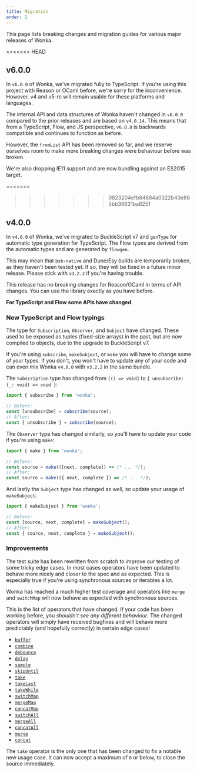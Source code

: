 ```yaml
---
title: Migration
order: 2
---
```


This page lists breaking changes and migration guides for
various major releases of Wonka.

<<<<<<< HEAD
## v6.0.0

In `v6.0.0` of Wonka, we've migrated fully to TypeScript.
If you're using this project with Reason or OCaml before, we're sorry for
the inconvenience. However, v4 and v5-rc will remain usable for these
platforms and languages.

The internal API and data structures of Wonka haven't changed in `v6.0.0`
compared to the prior releases and are based on `v4.0.14`. This means that
from a TypeScript, Flow, and JS perspective, `v6.0.0` is backwards compatible
and continues to function as before.

However, the `fromList` API has been removed so far, and we reserve ourselves
room to make more breaking changes were behaviour before was broken.

We're also dropping IE11 support and are now bundling against an ES2015 target.

=======
>>>>>>> 0823204efb84884a0322b43e865bb36631ba8251
## v4.0.0

In `v4.0.0` of Wonka, we've migrated to BuckleScript v7 and
`genType` for automatic type generation for TypeScript. The
Flow types are derived from the automatic types and are generated
by `flowgen`.

This may mean that `bsb-native` and Dune/Esy builds are temporarily
broken, as they haven't been tested yet. If so, they will be fixed
in a future minor release. Please stick with `v3.2.2` if you're having
trouble.

This release has no breaking changes for Reason/OCaml in terms of
API changes. You can use the library exactly as you have before.

**For TypeScript and Flow some APIs have changed**.

### New TypeScript and Flow typings

The type for `Subscription`, `Observer`, and `Subject` have changed.
These used to be exposed as tuples (fixed-size arrays) in the past,
but are now compiled to objects, due to the upgrade to BuckleScript v7.

If you're using `subscribe`, `makeSubject`, or `make` you will have
to change some of your types. If you don't, you won't have to update
any of your code and can even mix Wonka `v4.0.0` with `v3.2.2` in the
same bundle.

The `Subscription` type has changed from `[() => void]` to
`{ unsubscribe: (_: void) => void }`:

```ts
import { subscribe } from 'wonka';

// Before:
const [unsubscribe] = subscribe(source);
// After:
const { unsubscribe } = subscribe(source);
```

The `Observer` type has changed similarly, so you'll have to
update your code if you're using `make`:

```ts
import { make } from 'wonka';

// Before:
const source = make(([next, complete]) => /* ... */);
// After:
const source = make(({ next, complete }) => /* ... */);
```

And lastly the `Subject` type has changed as well, so update
your usage of `makeSubject`:

```ts
import { makeSubject } from 'wonka';

// Before:
const [source, next, complete] = makeSubject();
// After:
const { source, next, complete } = makeSubject();
```

### Improvements

The test suite has been rewritten from scratch to improve our
testing of some tricky edge cases. In most cases operators have
been updated to behave more nicely and closer to the spec and
as expected. This is especially true if you're using synchronous
sources or iterables a lot.

Wonka has reached a much higher test coverage and operators like
`merge` and `switchMap` will now behave as expected with synchronous
sources.

This is the list of operators that have changed. If your code has
been working before, you _shouldn't see any different behaviour_.
The changed operators will simply have received bugfixes and will
behave more predictably (and hopefully correctly) in certain edge cases!

- [`buffer`](./api/operators.md#buffer)
- [`combine`](./api/operators.md#combine)
- [`debounce`](./api/operators.md#debounce)
- [`delay`](./api/operators.md#delay)
- [`sample`](./api/operators.md#sample)
- [`skipUntil`](./api/operators.md#skipuntil)
- [`take`](./api/operators.md#take)
- [`takeLast`](./api/operators.md#takelast)
- [`takeWhile`](./api/operators.md#takewhile)
- [`switchMap`](./api/operators.md#switchmap)
- [`mergeMap`](./api/operators.md#mergemap)
- [`concatMap`](./api/operators.md#concatmap)
- [`switchAll`](./api/operators.md#switchall)
- [`mergeAll`](./api/operators.md#mergeall)
- [`concatAll`](./api/operators.md#concatall)
- [`merge`](./api/operators.md#merge)
- [`concat`](./api/operators.md#concat)

The `take` operator is the only one that has been changed to fix
a notable new usage case. It can now accept a maximum of `0` or below,
to close the source immediately.
